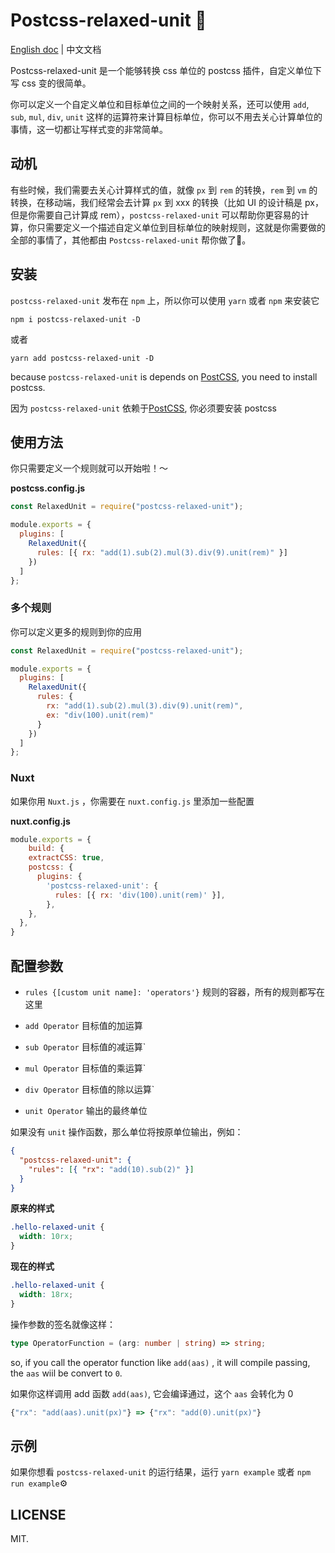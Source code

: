 # Postcss-relaxed-unit 🍮

[postcss]: https://github.com/postcss/postcss
[ci-img]: https://travis-ci.org/youncccat/postcss-relaxed-unit.svg
[ci]: https://travis-ci.org/youncccat/postcss-relaxed-unit

[English doc](https://github.com/youncccat/postcss-relaxed-unit/blob/master/README.md) | 中文文档

Postcss-relaxed-unit 是一个能够转换 css 单位的 postcss 插件，自定义单位下写 css 变的很简单。

你可以定义一个自定义单位和目标单位之间的一个映射关系，还可以使用 `add`, `sub`, `mul`, `div`, `unit` 这样的运算符来计算目标单位，你可以不用去关心计算单位的事情，这一切都让写样式变的非常简单。

## 动机

有些时候，我们需要去关心计算样式的值，就像 `px` 到 `rem` 的转换，`rem` 到 `vm` 的转换，在移动端，我们经常会去计算 `px` 到 xxx 的转换（比如 UI 的设计稿是 px，但是你需要自己计算成 rem），`postcss-relaxed-unit` 可以帮助你更容易的计算，你只需要定义一个描述自定义单位到目标单位的映射规则，这就是你需要做的全部的事情了，其他都由 `Postcss-relaxed-unit` 帮你做了:tada:。

## 安装

`postcss-relaxed-unit` 发布在 `npm` 上，所以你可以使用 `yarn` 或者 `npm` 来安装它

```
npm i postcss-relaxed-unit -D
```

或者

```
yarn add postcss-relaxed-unit -D
```

because `postcss-relaxed-unit` is depends on [PostCSS], you need to install postcss.

因为 `postcss-relaxed-unit` 依赖于[PostCSS], 你必须要安装 postcss

## 使用方法

你只需要定义一个规则就可以开始啦！～

**postcss.config.js**

```javascript
const RelaxedUnit = require("postcss-relaxed-unit");

module.exports = {
  plugins: [
    RelaxedUnit({
      rules: [{ rx: "add(1).sub(2).mul(3).div(9).unit(rem)" }]
    })
  ]
};
```

### 多个规则

你可以定义更多的规则到你的应用

```javascript
const RelaxedUnit = require("postcss-relaxed-unit");

module.exports = {
  plugins: [
    RelaxedUnit({
      rules: {
        rx: "add(1).sub(2).mul(3).div(9).unit(rem)",
        ex: "div(100).unit(rem)"
      }
    })
  ]
};
```

### Nuxt

如果你用 `Nuxt.js` ，你需要在 `nuxt.config.js` 里添加一些配置

**nuxt.config.js**

```js
module.exports = {
 	build: {
    extractCSS: true,
    postcss: {
      plugins: {
        'postcss-relaxed-unit': {
          rules: [{ rx: 'div(100).unit(rem)' }],
        },
    },
  },
}
```

## 配置参数

- `rules {[custom unit name]: 'operators'}` 规则的容器，所有的规则都写在这里

- `add Operator` 目标值的加运算

- `sub Operator` 目标值的减运算`

- `mul Operator` 目标值的乘运算`

- `div Operator` 目标值的除以运算`

- `unit Operator` 输出的最终单位

如果没有 `unit` 操作函数，那么单位将按原单位输出，例如：

```json
{
  "postcss-relaxed-unit": {
    "rules": [{ "rx": "add(10).sub(2)" }]
  }
}
```

**原来的样式**

```css
.hello-relaxed-unit {
  width: 10rx;
}
```

**现在的样式**

```css
.hello-relaxed-unit {
  width: 18rx;
}
```

操作参数的签名就像这样：

```typescript
type OperatorFunction = (arg: number | string) => string;
```

so, if you call the operator function like `add(aas)` , it will compile passing, the `aas` wiil be convert to `0`.

如果你这样调用 add 函数 `add(aas)`, 它会编译通过，这个 `aas` 会转化为 0

```javascript
{"rx": "add(aas).unit(px)"} => {"rx": "add(0).unit(px)"}
```

## 示例

如果你想看 `postcss-relaxed-unit` 的运行结果，运行 `yarn example` 或者 `npm run example`⚙️

## LICENSE

MIT.
